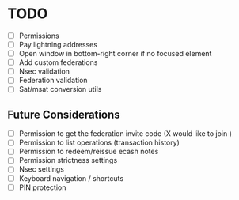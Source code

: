 # TODO

- [ ] Permissions
- [ ] Pay lightning addresses
- [ ] Open window in bottom-right corner if no focused element
- [ ] Add custom federations
- [ ] Nsec validation
- [ ] Federation validation
- [ ] Sat/msat conversion utils

## Future Considerations

- [ ] Permission to get the federation invite code (X would like to join <federation>)
- [ ] Permission to list operations (transaction history)
- [ ] Permission to redeem/reissue ecash notes
- [ ] Permission strictness settings
- [ ] Nsec settings
- [ ] Keyboard navigation / shortcuts
- [ ] PIN protection
